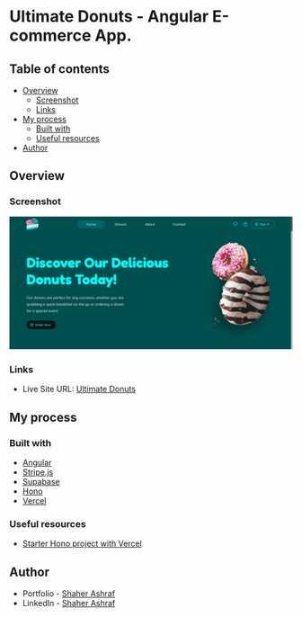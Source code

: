 # Ultimate Donuts - Angular E-commerce App.

## Table of contents

- [Overview](#overview)
  - [Screenshot](#screenshot)
  - [Links](#links)
- [My process](#my-process)
  - [Built with](#built-with)
  - [Useful resources](#useful-resources)
- [Author](#author)

## Overview

### Screenshot

![](./frontend/public/assets/Screenshot.png)

### Links

- Live Site URL: [Ultimate Donuts](https://ultimatedonuts.netlify.app)

## My process

### Built with

- [Angular](https://angular.io/)
- [Stripe.js](https://stripe.com/docs/js)
- [Supabase](https://supabase.io/)
- [Hono](https://hono.dev/)
- [Vercel](https://vercel.com/)

### Useful resources

- [Starter Hono project with Vercel](https://hono.dev/docs/getting-started/vercel)

## Author

- Portfolio - [Shaher Ashraf](https://thegoat7.netlify.app/)
- LinkedIn - [Shaher Ashraf](https://www.linkedin.com/in/shaher88223/)
